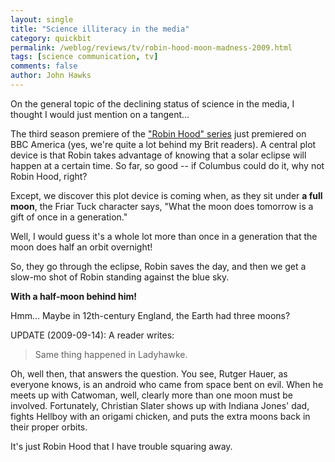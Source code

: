 ```yaml
---
layout: single 
title: "Science illiteracy in the media" 
category: quickbit
permalink: /weblog/reviews/tv/robin-hood-moon-madness-2009.html
tags: [science communication, tv] 
comments: false 
author: John Hawks 
---
```


On the general topic of the declining status of science in the media, I thought I would just mention on a tangent...

The third season premiere of the <a href="http://www.bbc.co.uk/robinhood/">"Robin Hood" series</a> just premiered on BBC America (yes, we're quite a lot behind my Brit readers). A central plot device is that Robin takes advantage of knowing that a solar eclipse will happen at a certain time. So far, so good -- if Columbus could do it, why not Robin Hood, right? 

Except, we discover this plot device is coming when, as they sit under <b>a full moon</b>, the Friar Tuck character says, "What the moon does tomorrow is a gift of once in a generation." 

Well, I would guess it's a whole lot more than once in a generation that the moon does half an orbit overnight!

So, they go through the eclipse, Robin saves the day, and then we get a slow-mo shot of Robin standing against the blue sky. 

<b>With a half-moon behind him!</b>

Hmm... Maybe in 12th-century England, the Earth had three moons? 

UPDATE (2009-09-14): A reader writes: 

<blockquote>Same thing happened in Ladyhawke.</blockquote>

Oh, well then, that answers the question. You see, Rutger Hauer, as everyone knows, is an android who came from space bent on evil. When he meets up with Catwoman, well, clearly more than one moon must be involved. Fortunately, Christian Slater shows up with Indiana Jones' dad, fights Hellboy with an origami chicken, and puts the extra moons back in their proper orbits.

It's just Robin Hood that I have trouble squaring away. 
 


